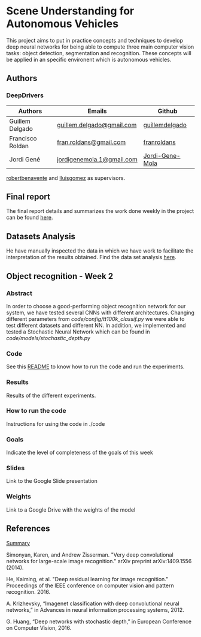 # Scene Understanding for Autonomous Vehicles
This project aims to put in practice concepts and techniques to develop deep neural networks for being able to compute three main computer vision tasks: object detection, segmentation and recognition. These concepts will be applied in  an specific environent which is autonomous vehicles.

## Authors
### DeepDrivers

| Authors  | Emails | Github |
| ------------- | ------------- | ------------- |
| Guillem Delgado  | guillem.delgado@gmail.com  | [guillemdelgado](https://github.com/guillemdelgado) |
| Francisco Roldan | fran.roldans@gmail.com | [franroldans](https://github.com/franroldans) |
| Jordi Gené | jordigenemola.1@gmail.com  | [Jordi-Gene-Mola](https://github.com/Jordi-Gene-Mola) |


[robertbenavente](https://github.com/robertbenavente) and [lluisgomez](https://github.com/lluisgomez/) as supervisors.


## Final report
The final report details and summarizes the work done weekly in the project can be found [here](https://www.overleaf.com/read/nftwzgfcgmbj). 

## Datasets Analysis
He have manually inspected the data in which we have work to facilitate the interpretation of the results obtained. Find the data set analysis [here](https://docs.google.com/presentation/d/1qLqqRS4AYZBUM-f01pdIpluVP8X4wnHsjYFz7Sntpek/edit?usp=sharing). 

## Object recognition - Week 2
### Abstract
In order to choose a good-performing object recognition network for our system, we have tested several CNNs with different architectures. Changing different parameters from *code/config/tt100k_classif.py* we were able to test different datasets and different NN. In addition, we implemented and tested a Stochastic Neural Network which can be found in *code/models/stochastic_depth.py*
### Code
See this [README](https://github.com/guillemdelgado/mcv-m5/blob/master/code/README.md) to know how to run the code and run the experiments.
### Results
Results of the different experiments.
### How to run the code
Instructions for using the code in ./code
### Goals
Indicate the level of completeness of the goals of this week 
### Slides
Link to the Google Slide presentation
### Weights
Link to a Google Drive with the weights of the model

## References
[Summary](https://www.overleaf.com/read/tgxwrbzqdvst)

Simonyan, Karen, and Andrew Zisserman. "Very deep convolutional networks for large-scale image recognition." arXiv preprint arXiv:1409.1556 (2014).

He, Kaiming, et al. "Deep residual learning for image recognition." Proceedings of the IEEE conference on computer vision and pattern recognition. 2016.

A. Krizhevsky, “Imagenet classification with deep convolutional neural networks,” in Advances in neural information processing systems, 2012.

G. Huang, “Deep networks with stochastic depth,” in European Conference on Computer Vision, 2016.

